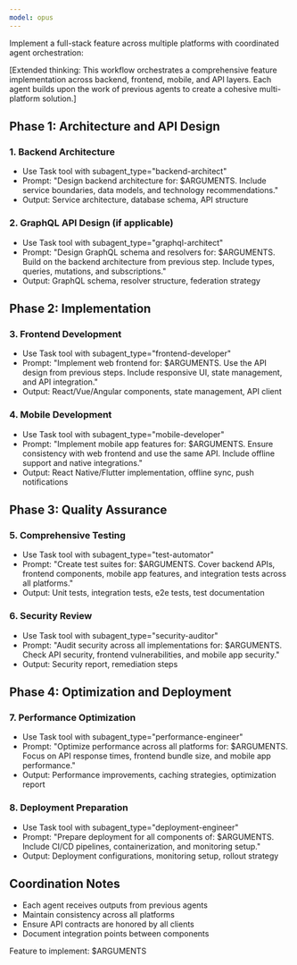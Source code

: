 ```yaml
---
model: opus
---
```


Implement a full-stack feature across multiple platforms with coordinated agent orchestration:

[Extended thinking: This workflow orchestrates a comprehensive feature implementation across backend, frontend, mobile, and API layers. Each agent builds upon the work of previous agents to create a cohesive multi-platform solution.]

## Phase 1: Architecture and API Design

### 1. Backend Architecture
- Use Task tool with subagent_type="backend-architect"
- Prompt: "Design backend architecture for: $ARGUMENTS. Include service boundaries, data models, and technology recommendations."
- Output: Service architecture, database schema, API structure

### 2. GraphQL API Design (if applicable)
- Use Task tool with subagent_type="graphql-architect"
- Prompt: "Design GraphQL schema and resolvers for: $ARGUMENTS. Build on the backend architecture from previous step. Include types, queries, mutations, and subscriptions."
- Output: GraphQL schema, resolver structure, federation strategy

## Phase 2: Implementation

### 3. Frontend Development
- Use Task tool with subagent_type="frontend-developer"
- Prompt: "Implement web frontend for: $ARGUMENTS. Use the API design from previous steps. Include responsive UI, state management, and API integration."
- Output: React/Vue/Angular components, state management, API client

### 4. Mobile Development
- Use Task tool with subagent_type="mobile-developer"
- Prompt: "Implement mobile app features for: $ARGUMENTS. Ensure consistency with web frontend and use the same API. Include offline support and native integrations."
- Output: React Native/Flutter implementation, offline sync, push notifications

## Phase 3: Quality Assurance

### 5. Comprehensive Testing
- Use Task tool with subagent_type="test-automator"
- Prompt: "Create test suites for: $ARGUMENTS. Cover backend APIs, frontend components, mobile app features, and integration tests across all platforms."
- Output: Unit tests, integration tests, e2e tests, test documentation

### 6. Security Review
- Use Task tool with subagent_type="security-auditor"
- Prompt: "Audit security across all implementations for: $ARGUMENTS. Check API security, frontend vulnerabilities, and mobile app security."
- Output: Security report, remediation steps

## Phase 4: Optimization and Deployment

### 7. Performance Optimization
- Use Task tool with subagent_type="performance-engineer"
- Prompt: "Optimize performance across all platforms for: $ARGUMENTS. Focus on API response times, frontend bundle size, and mobile app performance."
- Output: Performance improvements, caching strategies, optimization report

### 8. Deployment Preparation
- Use Task tool with subagent_type="deployment-engineer"
- Prompt: "Prepare deployment for all components of: $ARGUMENTS. Include CI/CD pipelines, containerization, and monitoring setup."
- Output: Deployment configurations, monitoring setup, rollout strategy

## Coordination Notes
- Each agent receives outputs from previous agents
- Maintain consistency across all platforms
- Ensure API contracts are honored by all clients
- Document integration points between components

Feature to implement: $ARGUMENTS